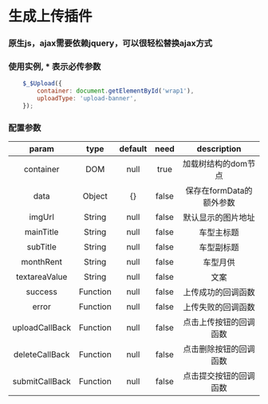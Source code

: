 # 生成上传插件 
### 原生js，ajax需要依赖jquery，可以很轻松替换ajax方式

### 使用实例, * 表示必传参数
```javascript
    $_$Upload({
        container: document.getElementById('wrap1'),
        uploadType: 'upload-banner',
    });

``` 
### 配置参数
|param|type|default|need|description|
|:----:|:----:|:----:|:----:|:----:|
|container|DOM|null|true|加载树结构的dom节点|
|data|Object|{}|false|保存在formData的额外参数|
|imgUrl|String|null|false|默认显示的图片地址|
|mainTitle|String|null|false|车型主标题|
|subTitle|String|null|false|车型副标题|
|monthRent|String|null|false|车型月供|
|textareaValue|String|null|false|文案|
|success|Function|null|false|上传成功的回调函数|
|error|Function|null|false|上传失败的回调函数|
|uploadCallBack|Function|null|false|点击上传按钮的回调函数|
|deleteCallBack|Function|null|false|点击删除按钮的回调函数|
|submitCallBack|Function|null|false|点击提交按钮的回调函数|




